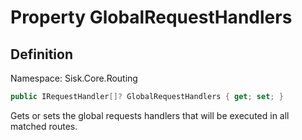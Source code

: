 # Property GlobalRequestHandlers

## Definition
Namespace: Sisk.Core.Routing

```csharp
public IRequestHandler[]? GlobalRequestHandlers { get; set; }
```

Gets or sets the global requests handlers that will be executed in all matched routes.

